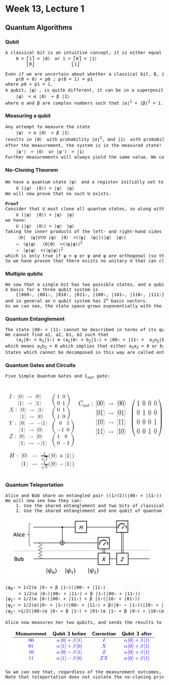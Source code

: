 # Week 13, Lecture 1

## Quantum Algorithms

### Qubit
<pre>
A classical bit is an intuitive concept, it is either equal to:
    0 = ⎡1⎤ = |0〉 or 1 = ⎡0⎤ = |1〉
        ⎣0⎦              ⎣1⎦  

Even if we are uncertain about whether a classical bit, B, is in state 0 or 1, we can characterise it by a probability mass function, or a mixture
    p(B = 0) = p0 ; p(B = 1) = p1
where p0 + p1 = 1. 
A qubit, |ψ〉, is quite different, it can be in a superposition of the 0 and 1 states:
    |ψ〉 = α |0〉 + β |1〉
where α and β are complex numbers such that |α|<sup>2</sup> + |β|<sup>2</sup> = 1.
</pre>

### Measuring a qubit
<pre>
Any attempt to measure the state
    |ψ〉 = α |0〉 + β |1〉
results in |0〉 with probability |α|<sup>2</sup>, and |1〉 with probability |β|<sup>2</sup>.
After the measurement, the system is in the measured state! That is, the post-measurement state, |ψ'〉, will be:
    |ψ'〉 = |0〉 or |ψ'〉 = |1〉
Further measurements will always yield the same value. We can only extract one bit of information from the state of a qubit.
</pre>

### No-Cloning Theorem
<pre>
We have a quantum state |ψ〉 and a register initially set to |0〉, and we wish to find a cloning unitary, U such that:
    U (|ψ〉 |0〉) = |ψ〉 |ψ〉
We will now prove that no such U exists.

<b>Proof</b>
Consider that U must clone all quantum states, so along with:
    U (|ψ〉 |0〉) = |ψ〉 |ψ〉
we have:
    U (|φ〉 |0〉) = |φ〉 |φ〉
Taking the inner products of the left- and right-hand sides of the above equations, we get:
    〈0| 〈ψ|U†U |φ〉 |0〉 =(〈ψ| 〈ψ|)(|φ〉 |φ〉)
    ⇒ 〈ψ|φ〉 〈0|0〉 =(〈ψ|φ〉)<sup>2</sup>
    ⇒ 〈ψ|φ〉 =(〈ψ|φ〉)<sup>2</sup>
which is only true if ψ = φ or ψ and φ are orthogonal (so their inner-product is 0). 
So we have proven that there exists no unitary U that can clone arbitrary quantum states.
</pre>

### Multiple qubits
<pre>
We saw that a single bit has two possible states, and a qubit state has two complex amplitudes. Similarly, two bits have four possible states.
A basis for a three qubit system is
    {|000›, |001›, |010›, |011›, |100›, |101›, |110›, |111›}
and in general an n qubit system has 2<sup>n</sup> basis vectors. 
As we can see, the state space grows exponentially with the number of qubits. This is the reason quantum computers with large numbers of qubits are so difficult to simulate.
</pre>

### Quantum Entanglement
<pre>
The state |00› + |11› cannot be described in terms of its qubit states separately.
We cannot find a1, a2, b1, b2 such that 
    (a<sub>1</sub>|0› + b<sub>1</sub>|1›) ⊗ (a<sub>2</sub>|0› + b<sub>2</sub>|1›) = |00› + |11› =  a<sub>1</sub>a<sub>2</sub>|00› + a<sub>1</sub>b<sub>2</sub>|01› + b<sub>1</sub>a<sub>2</sub>|10› + b<sub>1</sub>b<sub>2</sub>|11› 
which means a<sub>1</sub>b<sub>2</sub> = 0 which implies that either a<sub>1</sub>a<sub>2</sub> = 0 or b<sub>1</sub>b<sub>2</sub> = 0. 
States which cannot be decomposed in this way are called entangled states.
</pre>

### Quantum Gates and Circuits
<pre>
Five Simple Quantum Gates and C<sub>not</sub> gate:
</pre>
![qg](qg.png)

### Quantum Teleportation
<pre>
Alice and Bob share an entangled pair ((1/√2)(|00› + |11›)) along with a communication channel.
We will now see how they can:
    1. Use the shared entanglement and two bits of classical information to transfer one qubit (teleportation).
    2. Use the shared entanglement and one qubit of quantum information to transfer two classical bits (superdense coding).
</pre>
![qtele](qtele.png)
<pre>
|ψ<sub>0</sub>› = 1√2(α |0› + β |1›)(|00› + |11›)
     = 1√2(α |0›(|00› + |11›) + β |1›(|00› + |11›))
|ψ<sub>1</sub>› = 1/2(α |0›(|00› + |11›) + β |1›(|10› + |01›))
|ψ<sub>2</sub>› = 1/2(α(|0› + |1›)(|00› + |11›) + β(|0› − |1›)(|10› + |01›))
|ψ<sub>2</sub>› =1/2(|00›(α |0› + β |1›) + |01›(α |1› + β |0›) + |10›(α |0› − β |1›) + |11›(α |1› − β |0›))

Alice now measures her two qubits, and sends the results to Bob, who uses this classical information to apply a correction to his qubit (qubit 3):
</pre>
![qubit3](qubit3.png)
<pre>
So we can see that, regardless of the measurement outcomes, Alice’s qubit state has now been realised on qubit 3 (i.e., in Bob’s possession).
Note that teleportation does not violate the no-cloning principle, as Alice’s original qubit has been destroyed in the process.
</pre>